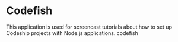 Codefish
======================

This application is used for screencast tutorials about how to set up Codeship projects with Node.js applications.
codefish
